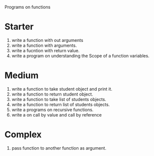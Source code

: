 Programs on functions

# Starter
1. write a function with out arguments
2. write a function with arguments.
3. write a fucntion with return value.
4. write a program on understanding the Scope of a function variables.

# Medium
1. write a function to take student object and print it.
2. write a function to return student object.
3. write a function to take list of students objects.
4. write a function to return list of students objects.
5. write a programs on recursive functions.
6. write a on call by value and call by reference 

# Complex
1. pass function to another function as argument.

